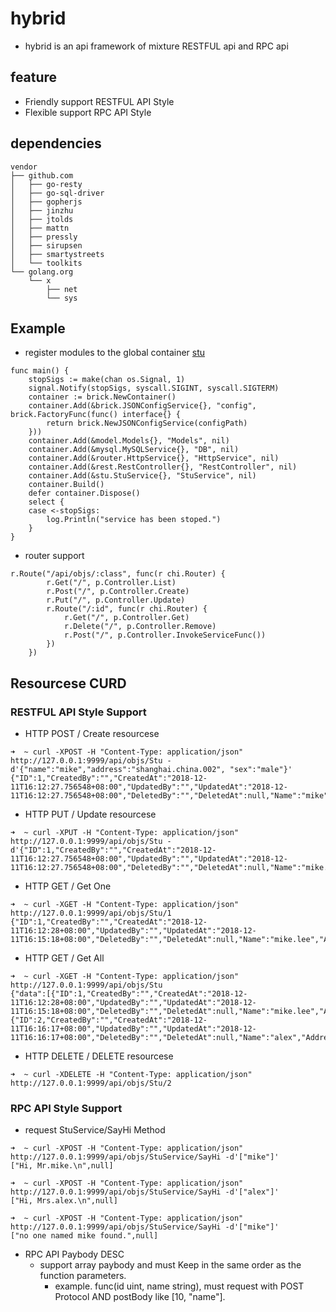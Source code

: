 # hybrid

- hybrid is an api framework of mixture RESTFUL api and RPC api 

## feature 
- Friendly support RESTFUL API Style
- Flexible support RPC API Style

## dependencies

```
vendor
├── github.com
│   ├── go-resty
│   ├── go-sql-driver
│   ├── gopherjs
│   ├── jinzhu
│   ├── jtolds
│   ├── mattn
│   ├── pressly
│   ├── sirupsen
│   ├── smartystreets
│   └── toolkits
└── golang.org
    └── x
        ├── net
        └── sys
```

## Example 

- register modules to the global container [stu](https://github.com/researchlab/hybrid/tree/master/examples/basic)

```
func main() {
	stopSigs := make(chan os.Signal, 1)
	signal.Notify(stopSigs, syscall.SIGINT, syscall.SIGTERM)
	container := brick.NewContainer()
	container.Add(&brick.JSONConfigService{}, "config", brick.FactoryFunc(func() interface{} {
		return brick.NewJSONConfigService(configPath)
	}))
	container.Add(&model.Models{}, "Models", nil)
	container.Add(&mysql.MySQLService{}, "DB", nil)
	container.Add(&router.HttpService{}, "HttpService", nil)
	container.Add(&rest.RestController{}, "RestController", nil)
	container.Add(&stu.StuService{}, "StuService", nil)
	container.Build()
	defer container.Dispose()
	select {
	case <-stopSigs:
		log.Println("service has been stoped.")
	}
}
```

- router support 

```
r.Route("/api/objs/:class", func(r chi.Router) {
		r.Get("/", p.Controller.List)
		r.Post("/", p.Controller.Create)
		r.Put("/", p.Controller.Update)
		r.Route("/:id", func(r chi.Router) {
			r.Get("/", p.Controller.Get)
			r.Delete("/", p.Controller.Remove)
			r.Post("/", p.Controller.InvokeServiceFunc())
		})
	})
```

## Resourcese CURD 

### RESTFUL API Style Support 

- HTTP POST  / Create resourcese
```
➜  ~ curl -XPOST -H "Content-Type: application/json" http://127.0.0.1:9999/api/objs/Stu -d'{"name":"mike","address":"shanghai.china.002", "sex":"male"}'
{"ID":1,"CreatedBy":"","CreatedAt":"2018-12-11T16:12:27.756548+08:00","UpdatedBy":"","UpdatedAt":"2018-12-11T16:12:27.756548+08:00","DeletedBy":"","DeletedAt":null,"Name":"mike","Address":"shanghai.china.002","Sex":"male"}
```

- HTTP PUT / Update resourcese
```
➜  ~ curl -XPUT -H "Content-Type: application/json" http://127.0.0.1:9999/api/objs/Stu -d'{"ID":1,"CreatedBy":"","CreatedAt":"2018-12-11T16:12:27.756548+08:00","UpdatedBy":"","UpdatedAt":"2018-12-11T16:12:27.756548+08:00","DeletedBy":"","DeletedAt":null,"Name":"mike.lee","Address":"shanghai.china.002","Sex":"male"}'
```

- HTTP GET / Get One 
```
➜  ~ curl -XGET -H "Content-Type: application/json" http://127.0.0.1:9999/api/objs/Stu/1
{"ID":1,"CreatedBy":"","CreatedAt":"2018-12-11T16:12:28+08:00","UpdatedBy":"","UpdatedAt":"2018-12-11T16:15:18+08:00","DeletedBy":"","DeletedAt":null,"Name":"mike.lee","Address":"shanghai.china.002","Sex":"male"}
```

- HTTP GET / Get All
```
➜  ~ curl -XGET -H "Content-Type: application/json" http://127.0.0.1:9999/api/objs/Stu
{"data":[{"ID":1,"CreatedBy":"","CreatedAt":"2018-12-11T16:12:28+08:00","UpdatedBy":"","UpdatedAt":"2018-12-11T16:15:18+08:00","DeletedBy":"","DeletedAt":null,"Name":"mike.lee","Address":"shanghai.china.002","Sex":"male"},{"ID":2,"CreatedBy":"","CreatedAt":"2018-12-11T16:16:17+08:00","UpdatedBy":"","UpdatedAt":"2018-12-11T16:16:17+08:00","DeletedBy":"","DeletedAt":null,"Name":"alex","Address":"shanghai.china.002","Sex":"female"}],"page":0,"pageCount":1,"pageSize":10}
```

- HTTP DELETE / DELETE resourcese
```
➜  ~ curl -XDELETE -H "Content-Type: application/json" http://127.0.0.1:9999/api/objs/Stu/2
```

### RPC API Style Support 

- request StuService/SayHi Method 
```
➜  ~ curl -XPOST -H "Content-Type: application/json" http://127.0.0.1:9999/api/objs/StuService/SayHi -d'["mike"]'
["Hi, Mr.mike.\n",null]

➜  ~ curl -XPOST -H "Content-Type: application/json" http://127.0.0.1:9999/api/objs/StuService/SayHi -d'["alex"]'
["Hi, Mrs.alex.\n",null]

➜  ~ curl -XPOST -H "Content-Type: application/json" http://127.0.0.1:9999/api/objs/StuService/SayHi -d'["mike"]'
["no one named mike found.",null]
```

- RPC API Paybody DESC 
  - support array paybody and must Keep in the same order as the function parameters.
	- example. func(id uint, name string), must request with POST Protocol AND postBody like [10, "name"].
